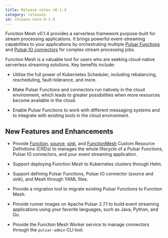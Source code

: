 ```yaml
---
title: Release notes v0.1.4
category: releases
id: release-note-0-1-4
---
```


Function Mesh v0.1.4 provides a serverless framework purpose-built for stream processing applications. It brings powerful event-streaming capabilities to your applications by orchestrating multiple [Pulsar Functions](/functions/function-overview.md) and [Pulsar IO connectors](/connectors/pulsar-io-overview.md) for complex stream processing jobs.

Function Mesh is a valuable tool for users who are seeking cloud-native serverless streaming solutions. Key benefits include:

- Utilize the full power of Kubernetes Scheduler, including rebalancing, rescheduling, fault-tolerance, and more.

- Make Pulsar Functions and connectors run natively in the cloud environment, which leads to greater possibilities when more resources become available in the cloud.

- Enable Pulsar Functions to work with different messaging systems and to integrate with existing tools in the cloud environment.

## New Features and Enhancements

- Provide [Function](/functions/function-crd.md), [source](/connectors/io-crd-config/source-crd-config.md), [sink](/connectors/io-crd-config/sink-crd-config.md), and [FunctionMesh](/function-mesh/function-mesh-crd.md) Custom Resource Definitions (CRDs) to manages the whole lifecycle of a Pulsar Functions, Pulsar IO connectors, and your event streaming application.

- Support deploying Function Mesh to Kubernetes clusters through Helm.

- Support defining Pulsar Functions, Pulsar IO connector (source and sink), and Mesh through YAML files.

- Provide a migration tool to migrate existing Pulsar Functions to Function Mesh.

- Provide runner images on Apache Pulsar 2.7.1 to build event streaming applications using your favorite languages, such as Java, Python, and Go.

- Provide the Function Mesh Worker service to manage connectors through the `pulsar-admin` CLI tool.
